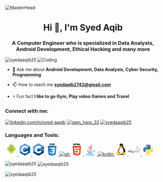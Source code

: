 ![MasterHead](https://user-images.githubusercontent.com/90236635/232446433-d5540fa2-fe28-4bb8-b929-cdb51fe61336.gif)
<h1 align="center">Hi 👋, I'm Syed Aqib</h1>
<h3 align="center">A Computer Engineer who is specialized in Data Analysts, Android Development, Ethical Hacking and many more</h3>
<img align="right" alt="Coding" width="400" src="https://media1.giphy.com/media/v1.Y2lkPTc5MGI3NjExMjB2cjVxYmh0MGp6cGVoYjBrbWI1dXIyYmUyMjdwOHo0dTJ4NHc0cyZlcD12MV9pbnRlcm5hbF9naWZfYnlfaWQmY3Q9Zw/jTNG3RF6EwbkpD4LZx/giphy.webp">


<p align="left"> <img src="https://komarev.com/ghpvc/?username=syedaaqib25&label=Profile%20views&color=0e75b6&style=flat" alt="syedaaqib25" /> </p>

- 💬 Ask me about **Android Development, Data Analysis, Cyber Security, Programming**

- 📫 How to reach me **syedaqib2742@gmail.com**

- ⚡ Fun fact **I like to go Gym, Play video Games and Travel**

<h3 align="left">Connect with me:</h3>
<p align="left">
<a href="https://linkedin.com/in/linkedin.com/in/syed-aaqib" target="blank"><img align="center" src="https://raw.githubusercontent.com/rahuldkjain/github-profile-readme-generator/master/src/images/icons/Social/linked-in-alt.svg" alt="linkedin.com/in/syed-aaqib" height="30" width="40" /></a>
<a href="https://www.codechef.com/users/gam_harp_33" target="blank"><img align="center" src="https://cdn.jsdelivr.net/npm/simple-icons@3.1.0/icons/codechef.svg" alt="gam_harp_33" height="30" width="40" /></a>
<a href="https://www.leetcode.com/syedaaqib25" target="blank"><img align="center" src="https://raw.githubusercontent.com/rahuldkjain/github-profile-readme-generator/master/src/images/icons/Social/leet-code.svg" alt="syedaaqib25" height="30" width="40" /></a>
</p>

<h3 align="left">Languages and Tools:</h3>
<p align="left"> <a href="https://developer.android.com" target="_blank" rel="noreferrer"> <img src="https://raw.githubusercontent.com/devicons/devicon/master/icons/android/android-original-wordmark.svg" alt="android" width="40" height="40"/> </a> <a href="https://www.cprogramming.com/" target="_blank" rel="noreferrer"> <img src="https://raw.githubusercontent.com/devicons/devicon/master/icons/c/c-original.svg" alt="c" width="40" height="40"/> </a> <a href="https://www.w3schools.com/cpp/" target="_blank" rel="noreferrer"> <img src="https://raw.githubusercontent.com/devicons/devicon/master/icons/cplusplus/cplusplus-original.svg" alt="cplusplus" width="40" height="40"/> </a> <a href="https://www.w3schools.com/css/" target="_blank" rel="noreferrer"> <img src="https://raw.githubusercontent.com/devicons/devicon/master/icons/css3/css3-original-wordmark.svg" alt="css3" width="40" height="40"/> </a> <a href="https://git-scm.com/" target="_blank" rel="noreferrer"> <img src="https://www.vectorlogo.zone/logos/git-scm/git-scm-icon.svg" alt="git" width="40" height="40"/> </a> <a href="https://www.w3.org/html/" target="_blank" rel="noreferrer"> <img src="https://raw.githubusercontent.com/devicons/devicon/master/icons/html5/html5-original-wordmark.svg" alt="html5" width="40" height="40"/> </a> <a href="https://www.java.com" target="_blank" rel="noreferrer"> <img src="https://raw.githubusercontent.com/devicons/devicon/master/icons/java/java-original.svg" alt="java" width="40" height="40"/> </a> <a href="https://kotlinlang.org" target="_blank" rel="noreferrer"> <img src="https://www.vectorlogo.zone/logos/kotlinlang/kotlinlang-icon.svg" alt="kotlin" width="40" height="40"/> </a> <a href="https://www.linux.org/" target="_blank" rel="noreferrer"> <img src="https://raw.githubusercontent.com/devicons/devicon/master/icons/linux/linux-original.svg" alt="linux" width="40" height="40"/> </a> <a href="https://www.mysql.com/" target="_blank" rel="noreferrer"> <img src="https://raw.githubusercontent.com/devicons/devicon/master/icons/mysql/mysql-original-wordmark.svg" alt="mysql" width="40" height="40"/> </a> <a href="https://www.python.org" target="_blank" rel="noreferrer"> <img src="https://raw.githubusercontent.com/devicons/devicon/master/icons/python/python-original.svg" alt="python" width="40" height="40"/> </a> </p>

<p><img align="left" src="https://github-readme-stats.vercel.app/api/top-langs?username=syedaaqib25&show_icons=true&locale=en&layout=compact" alt="syedaaqib25" /></p>

<p>&nbsp;<img align="center" src="https://github-readme-stats.vercel.app/api?username=syedaaqib25&show_icons=true&locale=en" alt="syedaaqib25" /></p>

<p><img align="center" src="https://github-readme-streak-stats.herokuapp.com/?user=syedaaqib25&" alt="syedaaqib25" /></p>
